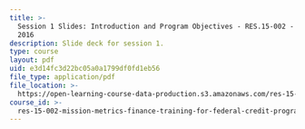 ```yaml
---
title: >-
  Session 1 Slides: Introduction and Program Objectives - RES.15-002 - Summer
  2016
description: Slide deck for session 1.
type: course
layout: pdf
uid: e3d14fc3d22bc05a0a1799df0fd1eb56
file_type: application/pdf
file_location: >-
  https://open-learning-course-data-production.s3.amazonaws.com/res-15-002-mission-metrics-finance-training-for-federal-credit-program-professionals-summer-2016/e3d14fc3d22bc05a0a1799df0fd1eb56_MITRES15-002SUM16_Session_1.pdf
course_id: >-
  res-15-002-mission-metrics-finance-training-for-federal-credit-program-professionals-summer-2016
---
```

